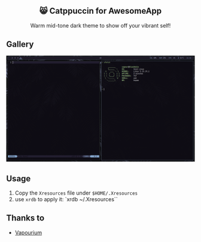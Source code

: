 <p align="center">
  <h2 align="center">😸 Catppuccin for AwesomeApp</h2>
</p>

<p align="center">Warm mid-tone dark theme to show off your vibrant self!</p>

## Gallery

<p align="center">
  <img src="https://raw.githubusercontent.com/catppuccin/xresources/main/assets/ss.png" />
</p>

## Usage

1. Copy the `Xresources` file under `$HOME/.Xresources`
2. use `xrdb` to apply it: `xrdb ~/.Xresources``

## Thanks to

- [Vapourium](https://github.com/Vapourium)
